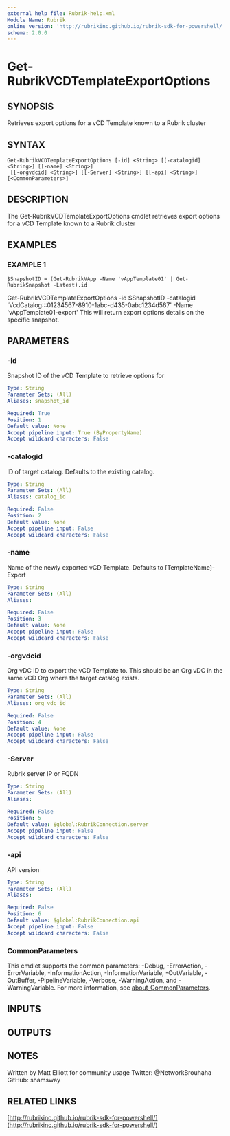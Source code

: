 ```yaml
---
external help file: Rubrik-help.xml
Module Name: Rubrik
online version: 'http://rubrikinc.github.io/rubrik-sdk-for-powershell/'
schema: 2.0.0
---
```


# Get-RubrikVCDTemplateExportOptions

## SYNOPSIS

Retrieves export options for a vCD Template known to a Rubrik cluster

## SYNTAX

```text
Get-RubrikVCDTemplateExportOptions [-id] <String> [[-catalogid] <String>] [[-name] <String>]
 [[-orgvdcid] <String>] [[-Server] <String>] [[-api] <String>] [<CommonParameters>]
```

## DESCRIPTION

The Get-RubrikVCDTemplateExportOptions cmdlet retrieves export options for a vCD Template known to a Rubrik cluster

## EXAMPLES

### EXAMPLE 1

```text
$SnapshotID = (Get-RubrikVApp -Name 'vAppTemplate01' | Get-RubrikSnapshot -Latest).id
```

Get-RubrikVCDTemplateExportOptions -id $SnapshotID -catalogid 'VcdCatalog:::01234567-8910-1abc-d435-0abc1234d567' -Name 'vAppTemplate01-export' This will return export options details on the specific snapshot.

## PARAMETERS

### -id

Snapshot ID of the vCD Template to retrieve options for

```yaml
Type: String
Parameter Sets: (All)
Aliases: snapshot_id

Required: True
Position: 1
Default value: None
Accept pipeline input: True (ByPropertyName)
Accept wildcard characters: False
```

### -catalogid

ID of target catalog. Defaults to the existing catalog.

```yaml
Type: String
Parameter Sets: (All)
Aliases: catalog_id

Required: False
Position: 2
Default value: None
Accept pipeline input: False
Accept wildcard characters: False
```

### -name

Name of the newly exported vCD Template. Defaults to \[TemplateName\]-Export

```yaml
Type: String
Parameter Sets: (All)
Aliases:

Required: False
Position: 3
Default value: None
Accept pipeline input: False
Accept wildcard characters: False
```

### -orgvdcid

Org vDC ID to export the vCD Template to. This should be an Org vDC in the same vCD Org where the target catalog exists.

```yaml
Type: String
Parameter Sets: (All)
Aliases: org_vdc_id

Required: False
Position: 4
Default value: None
Accept pipeline input: False
Accept wildcard characters: False
```

### -Server

Rubrik server IP or FQDN

```yaml
Type: String
Parameter Sets: (All)
Aliases:

Required: False
Position: 5
Default value: $global:RubrikConnection.server
Accept pipeline input: False
Accept wildcard characters: False
```

### -api

API version

```yaml
Type: String
Parameter Sets: (All)
Aliases:

Required: False
Position: 6
Default value: $global:RubrikConnection.api
Accept pipeline input: False
Accept wildcard characters: False
```

### CommonParameters

This cmdlet supports the common parameters: -Debug, -ErrorAction, -ErrorVariable, -InformationAction, -InformationVariable, -OutVariable, -OutBuffer, -PipelineVariable, -Verbose, -WarningAction, and -WarningVariable. For more information, see [about\_CommonParameters](http://go.microsoft.com/fwlink/?LinkID=113216).

## INPUTS

## OUTPUTS

## NOTES

Written by Matt Elliott for community usage Twitter: @NetworkBrouhaha GitHub: shamsway

## RELATED LINKS

[http://rubrikinc.github.io/rubrik-sdk-for-powershell/](http://rubrikinc.github.io/rubrik-sdk-for-powershell/)

